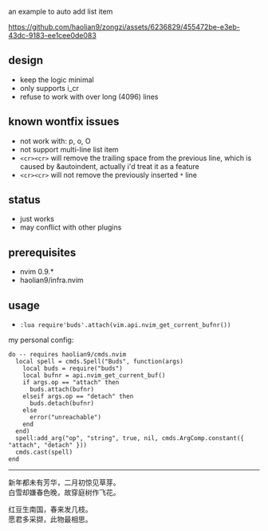 an example to auto add list item

https://github.com/haolian9/zongzi/assets/6236829/455472be-e3eb-43dc-9183-ee1cee0de083

## design
* keep the logic minimal
* only supports i_cr
* refuse to work with over long (4096) lines

## known wontfix issues
* not work with: p, o, O
* not support multi-line list item
* `<cr><cr>` will remove the trailing space from the previous line,
  which is caused by &autoindent, actually i'd treat it as a feature
* `<cr><cr>` will not remove the previously inserted `*` line

## status
* just works
* may conflict with other plugins

## prerequisites
* nvim 0.9.*
* haolian9/infra.nvim

## usage
* `:lua require'buds'.attach(vim.api.nvim_get_current_bufnr())`

my personal config:
```
do -- requires haolian9/cmds.nvim
  local spell = cmds.Spell("Buds", function(args)
    local buds = require("buds")
    local bufnr = api.nvim_get_current_buf()
    if args.op == "attach" then
      buds.attach(bufnr)
    elseif args.op == "detach" then
      buds.detach(bufnr)
    else
      error("unreachable")
    end
  end)
  spell:add_arg("op", "string", true, nil, cmds.ArgComp.constant({ "attach", "detach" }))
  cmds.cast(spell)
end
```

---

新年都未有芳华，二月初惊见草芽。  
白雪却嫌春色晚，故穿庭树作飞花。  


红豆生南国，春来发几枝。  
愿君多采撷，此物最相思。  
